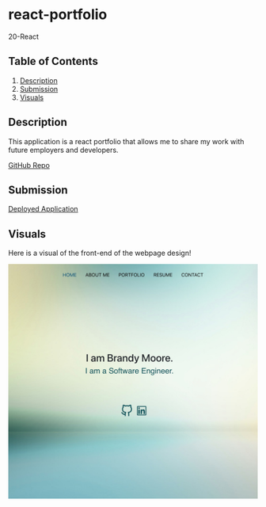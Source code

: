 # react-portfolio
20-React

## Table of Contents
1. [Description](#description)
2. [Submission](#submission)
3. [Visuals](#visuals)

## Description
This application is a react portfolio that allows me to share my work with future employers and developers.

[GitHub Repo](https://github.com/BrandyM98/react-portfolio)

## Submission

[Deployed Application]()

## Visuals
Here is a visual of the front-end of the webpage design!

![Alt text](./src/assets/images/react-portfolio.jpeg)